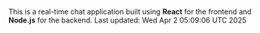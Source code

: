 This is a real-time chat application built using **React** for the frontend and **Node.js** for the backend.
Last updated: Wed Apr  2 05:09:06 UTC 2025
